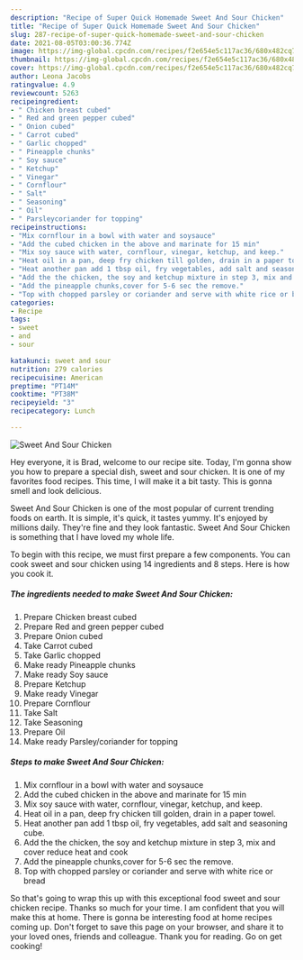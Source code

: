 ```yaml
---
description: "Recipe of Super Quick Homemade Sweet And Sour Chicken"
title: "Recipe of Super Quick Homemade Sweet And Sour Chicken"
slug: 287-recipe-of-super-quick-homemade-sweet-and-sour-chicken
date: 2021-08-05T03:00:36.774Z
image: https://img-global.cpcdn.com/recipes/f2e654e5c117ac36/680x482cq70/sweet-and-sour-chicken-recipe-main-photo.jpg
thumbnail: https://img-global.cpcdn.com/recipes/f2e654e5c117ac36/680x482cq70/sweet-and-sour-chicken-recipe-main-photo.jpg
cover: https://img-global.cpcdn.com/recipes/f2e654e5c117ac36/680x482cq70/sweet-and-sour-chicken-recipe-main-photo.jpg
author: Leona Jacobs
ratingvalue: 4.9
reviewcount: 5263
recipeingredient:
- " Chicken breast cubed"
- " Red and green pepper cubed"
- " Onion cubed"
- " Carrot cubed"
- " Garlic chopped"
- " Pineapple chunks"
- " Soy sauce"
- " Ketchup"
- " Vinegar"
- " Cornflour"
- " Salt"
- " Seasoning"
- " Oil"
- " Parsleycoriander for topping"
recipeinstructions:
- "Mix cornflour in a bowl with water and soysauce"
- "Add the cubed chicken in the above and marinate for 15 min"
- "Mix soy sauce with water, cornflour, vinegar, ketchup, and keep."
- "Heat oil in a pan, deep fry chicken till golden, drain in a paper towel."
- "Heat another pan add 1 tbsp oil, fry vegetables, add salt and seasoning cube."
- "Add the the chicken, the soy and ketchup mixture in step 3, mix and cover reduce heat and cook"
- "Add the pineapple chunks,cover for 5-6 sec the remove."
- "Top with chopped parsley or coriander and serve with white rice or bread"
categories:
- Recipe
tags:
- sweet
- and
- sour

katakunci: sweet and sour 
nutrition: 279 calories
recipecuisine: American
preptime: "PT14M"
cooktime: "PT38M"
recipeyield: "3"
recipecategory: Lunch

---
```



![Sweet And Sour Chicken](https://img-global.cpcdn.com/recipes/f2e654e5c117ac36/680x482cq70/sweet-and-sour-chicken-recipe-main-photo.jpg)

Hey everyone, it is Brad, welcome to our recipe site. Today, I'm gonna show you how to prepare a special dish, sweet and sour chicken. It is one of my favorites food recipes. This time, I will make it a bit tasty. This is gonna smell and look delicious.



Sweet And Sour Chicken is one of the most popular of current trending foods on earth. It is simple, it's quick, it tastes yummy. It's enjoyed by millions daily. They're fine and they look fantastic. Sweet And Sour Chicken is something that I have loved my whole life.


To begin with this recipe, we must first prepare a few components. You can cook sweet and sour chicken using 14 ingredients and 8 steps. Here is how you cook it.

<!--inarticleads1-->

##### The ingredients needed to make Sweet And Sour Chicken:

1. Prepare  Chicken breast cubed
1. Prepare  Red and green pepper cubed
1. Prepare  Onion cubed
1. Take  Carrot cubed
1. Take  Garlic chopped
1. Make ready  Pineapple chunks
1. Make ready  Soy sauce
1. Prepare  Ketchup
1. Make ready  Vinegar
1. Prepare  Cornflour
1. Take  Salt
1. Take  Seasoning
1. Prepare  Oil
1. Make ready  Parsley/coriander for topping




<!--inarticleads2-->

##### Steps to make Sweet And Sour Chicken:

1. Mix cornflour in a bowl with water and soysauce
1. Add the cubed chicken in the above and marinate for 15 min
1. Mix soy sauce with water, cornflour, vinegar, ketchup, and keep.
1. Heat oil in a pan, deep fry chicken till golden, drain in a paper towel.
1. Heat another pan add 1 tbsp oil, fry vegetables, add salt and seasoning cube.
1. Add the the chicken, the soy and ketchup mixture in step 3, mix and cover reduce heat and cook
1. Add the pineapple chunks,cover for 5-6 sec the remove.
1. Top with chopped parsley or coriander and serve with white rice or bread




So that's going to wrap this up with this exceptional food sweet and sour chicken recipe. Thanks so much for your time. I am confident that you will make this at home. There is gonna be interesting food at home recipes coming up. Don't forget to save this page on your browser, and share it to your loved ones, friends and colleague. Thank you for reading. Go on get cooking!
